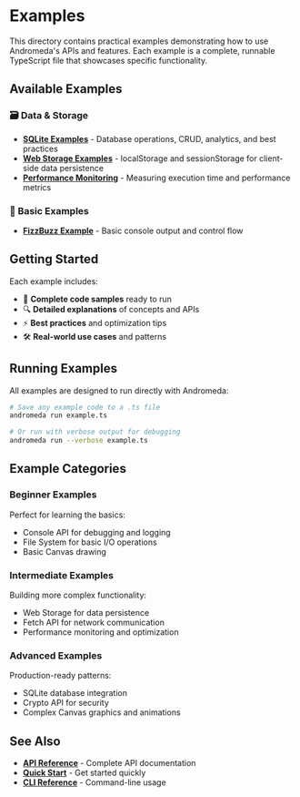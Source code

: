 # Examples

This directory contains practical examples demonstrating how to use Andromeda's
APIs and features. Each example is a complete, runnable TypeScript file that
showcases specific functionality.

## Available Examples

### 🗃️ Data & Storage

- **[SQLite Examples](/docs/examples/sqlite)** - Database operations, CRUD,
  analytics, and best practices
- **[Web Storage Examples](/docs/examples/web-storage)** - localStorage and
  sessionStorage for client-side data persistence
- **[Performance Monitoring](/docs/examples/performance)** - Measuring execution
  time and performance metrics

### 🎯 Basic Examples

- **[FizzBuzz Example](/docs/examples/fizzbuzz)** - Basic console output and
  control flow

## Getting Started

Each example includes:

- 📝 **Complete code samples** ready to run
- 🔍 **Detailed explanations** of concepts and APIs
- ⚡ **Best practices** and optimization tips
- 🛠️ **Real-world use cases** and patterns

## Running Examples

All examples are designed to run directly with Andromeda:

```bash
# Save any example code to a .ts file
andromeda run example.ts

# Or run with verbose output for debugging
andromeda run --verbose example.ts
```

## Example Categories

### **Beginner Examples**

Perfect for learning the basics:

- Console API for debugging and logging
- File System for basic I/O operations
- Basic Canvas drawing

### **Intermediate Examples**

Building more complex functionality:

- Web Storage for data persistence
- Fetch API for network communication
- Performance monitoring and optimization

### **Advanced Examples**

Production-ready patterns:

- SQLite database integration
- Crypto API for security
- Complex Canvas graphics and animations

## See Also

- **[API Reference](/docs/api/index)** - Complete API documentation
- **[Quick Start](/docs/quick-start)** - Get started quickly
- **[CLI Reference](/docs/cli-reference)** - Command-line usage
